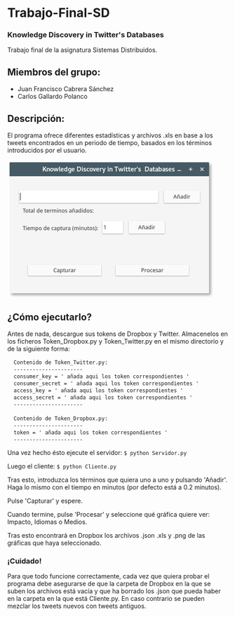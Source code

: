 # Trabajo-Final-SD
### Knowledge Discovery in Twitter's  Databases
Trabajo final de la asignatura Sistemas Distribuidos.

## Miembros del grupo:
  - Juan Francisco Cabrera Sánchez
  - Carlos Gallardo Polanco

## Descripción:
  El programa ofrece diferentes estadísticas y archivos .xls en base a los
  tweets encontrados en un periodo de tiempo, basados en los términos
  introducidos por el usuario.

![Preview](/Screen.png)

## ¿Cómo ejecutarlo?
  Antes de nada, descargue sus tokens de Dropbox y Twitter.
  Almacenelos en los ficheros Token_Dropbox.py y Token_Twitter.py
  en el mismo directorio y de la siguiente forma:

      Contenido de Token_Twitter.py:
      ----------------------
      consumer_key = ' añada aqui los token correspondientes '
      consumer_secret = ' añada aqui los token correspondientes '
      access_key = ' añada aqui los token correspondientes '
      access_secret = ' añada aqui los token correspondientes '
      ----------------------

      Contenido de Token_Dropbox.py:
      ----------------------
      token = ' añada aqui los token correspondientes '
      ----------------------

  Una vez hecho ésto ejecute el servidor:
    ```
    $ python Servidor.py
    ```

  Luego el cliente:
    ```
    $ python Cliente.py
    ```

  Tras esto, introduzca los términos que quiera uno a uno y pulsando 'Añadir'.
  Haga lo mismo con el tiempo en minutos (por defecto está a 0.2 minutos).

  Pulse 'Capturar' y espere.

  Cuando termine, pulse 'Procesar' y seleccione qué gráfica quiere ver:
  Impacto, Idiomas o Medios.

  Tras esto encontrará en Dropbox los archivos .json .xls y .png de las
  gráficas que haya seleccionado.

### ¡Cuidado!

  Para que todo funcione correctamente, cada vez que quiera probar el programa debe asegurarse de que la carpeta de Dropbox en la que se suben los archivos está vacía y que ha borrado los .json que pueda haber en la carpeta en la que está Cliente.py. En caso contrario se pueden mezclar los tweets nuevos con tweets antiguos.
